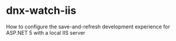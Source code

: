 # dnx-watch-iis
How to configure the save-and-refresh development experience for ASP.NET 5 with a local IIS server
